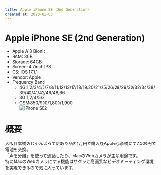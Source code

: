 ```yaml
---
title: Apple iPhone SE (2nd Generation)
created_at: 2023-01-03
---
```


# Apple iPhone SE (2nd Generation)
- Apple A13 Bionic
- RAM: 3GB
- Storage: 64GB
- Screen: 4.7inch IPS
- OS: iOS 17.1.1
- Vendor: Apple
- Frequency Band
  - 4G:1/2/3/4/5/7/8/11/12/13/17/18/19/20/21/25/26/28/29/30/32/34/38/39/40/41/42/46/48/66
  - 3G:1/2/4/5/8
  - GSM:850/900/1,800/1,900 <br>
![iPhone SE2](https://i.imgur.com/eSWhlU6.jpeg)

# 概要
大阪日本橋のじゃんぱらで訳あり品を1万円で購入後Apple心斎橋にて7,500円で電池を交換。<br>「声を分離」を使って通話したり、MacのWebカメラが主な用途です。<br>特にMacのWebカメラにする機能はサクッと高画質なビデオミーティング環境を実現できるので気に入っています。